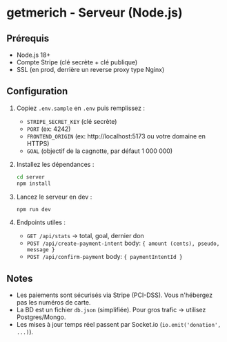 # getmerich - Serveur (Node.js)

## Prérequis
- Node.js 18+
- Compte Stripe (clé secrète + clé publique)
- SSL (en prod, derrière un reverse proxy type Nginx)

## Configuration
1. Copiez `.env.sample` en `.env` puis remplissez :
   - `STRIPE_SECRET_KEY` (clé secrète)
   - `PORT` (ex: 4242)
   - `FRONTEND_ORIGIN` (ex: http://localhost:5173 ou votre domaine en HTTPS)
   - `GOAL` (objectif de la cagnotte, par défaut 1 000 000)

2. Installez les dépendances :
   ```bash
   cd server
   npm install
   ```

3. Lancez le serveur en dev :
   ```bash
   npm run dev
   ```

4. Endpoints utiles :
   - `GET /api/stats` -> total, goal, dernier don
   - `POST /api/create-payment-intent` body: `{ amount (cents), pseudo, message }`
   - `POST /api/confirm-payment` body: `{ paymentIntentId }`

## Notes
- Les paiements sont sécurisés via Stripe (PCI-DSS). Vous n'hébergez pas les numéros de carte.
- La BD est un fichier `db.json` (simplifiée). Pour gros trafic -> utilisez Postgres/Mongo.
- Les mises à jour temps réel passent par Socket.io (`io.emit('donation', ...)`).
